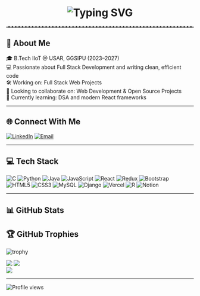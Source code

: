 <h1 align="center">
  <img src="https://readme-typing-svg.demolab.com?font=Fira+Code&duration=3000&pause=1000&color=F7971E&center=true&vCenter=true&multiline=true&width=435&lines=Hi+there+%F0%9F%91%8B+I'm+Dhruv+Grover!" alt="Typing SVG" />
</h1>

<hr style="border-top: 3px dashed #bbb;">

## 💫 About Me
🎓 B.Tech IIoT @ USAR, GGSIPU (2023–2027)  
💻 Passionate about Full Stack Development and writing clean, efficient code  
🛠️ Working on: Full Stack Web Projects  
🤝 Looking to collaborate on: Web Development & Open Source Projects  
🌱 Currently learning: DSA and modern React frameworks  

---

## 🌐 Connect With Me
[![LinkedIn](https://img.shields.io/badge/LinkedIn-%230077B5.svg?style=for-the-badge&logo=linkedin&logoColor=white)](https://linkedin.com/in/dhruv-grover28)
[![Email](https://img.shields.io/badge/Email-D14836?style=for-the-badge&logo=gmail&logoColor=white)](mailto:grover.dhruv28@gmail.com)

---

## 💻 Tech Stack
![C](https://img.shields.io/badge/c-%2300599C.svg?style=for-the-badge&logo=c&logoColor=white)
![Python](https://img.shields.io/badge/python-3670A0?style=for-the-badge&logo=python&logoColor=ffdd54)
![Java](https://img.shields.io/badge/java-%23ED8B00.svg?style=for-the-badge&logo=openjdk&logoColor=white)
![JavaScript](https://img.shields.io/badge/javascript-%23323330.svg?style=for-the-badge&logo=javascript&logoColor=%23F7DF1E)
![React](https://img.shields.io/badge/react-%2320232a.svg?style=for-the-badge&logo=react&logoColor=%2361DAFB)
![Redux](https://img.shields.io/badge/redux-%23593d88.svg?style=for-the-badge&logo=redux&logoColor=white)
![Bootstrap](https://img.shields.io/badge/bootstrap-%238511FA.svg?style=for-the-badge&logo=bootstrap&logoColor=white)
![HTML5](https://img.shields.io/badge/html5-%23E34F26.svg?style=for-the-badge&logo=html5&logoColor=white)
![CSS3](https://img.shields.io/badge/css3-%231572B6.svg?style=for-the-badge&logo=css3&logoColor=white)
![MySQL](https://img.shields.io/badge/mysql-4479A1.svg?style=for-the-badge&logo=mysql&logoColor=white)
![Django](https://img.shields.io/badge/django-%23092E20.svg?style=for-the-badge&logo=django&logoColor=white)
![Vercel](https://img.shields.io/badge/vercel-%23000000.svg?style=for-the-badge&logo=vercel&logoColor=white)
![R](https://img.shields.io/badge/r-%23276DC3.svg?style=for-the-badge&logo=r&logoColor=white)
![Notion](https://img.shields.io/badge/Notion-%23000000.svg?style=for-the-badge&logo=notion&logoColor=white)

---

## 📊 GitHub Stats
## 🏆 GitHub Trophies
![trophy](https://github-profile-trophy.vercel.app/?username=DhruvGrover28&theme=algolia&margin-w=10&row=2&column=3)

![](https://github-readme-stats.vercel.app/api?username=DhruvGrover28&theme=dark&hide_border=false&count_private=true)
![](https://nirzak-streak-stats.vercel.app/?user=DhruvGrover28&theme=dark&hide_border=false)  
![](https://github-readme-stats.vercel.app/api/top-langs/?username=DhruvGrover28&theme=dark&hide_border=false&layout=compact)

---

![Profile views](https://komarev.com/ghpvc/?username=DhruvGrover28&label=Profile%20views&color=6A5ACD&style=flat)

